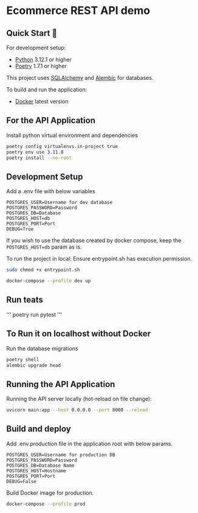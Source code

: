 # Ecommerce REST API demo

## Quick Start 🚀

For development setup:
- [Python](https://www.python.org/downloads/) 3.12.1 or higher
- [Poetry](https://python-poetry.org/docs/#installing-with-the-official-installer) 1.7.1 or higher

This project uses [SQLAlchemy](http://sqlalche.me) and [Alembic](https://alembic.sqlalchemy.org) for databases.


To build and run the application:
- [Docker](https://www.docker.com/products/docker-desktop/) latest version

## For the API Application

Install python virtual environment and dependencies

```bash
poetry config virtualenvs.in-project true
poetry env use 3.11.8
poetry install --no-root
```

## Development Setup

Add a .env file with below variables

```
POSTGRES_USER=Username for dev database
POSTGRES_PASSWORD=Password
POSTGRES_DB=Database
POSTGRES_HOST=db
POSTGRES_PORT=Port
DEBUG=True
```
If you wish to use the database created by docker compose, keep the `POSTGRES_HOST=db` param as is. 

To run the project in local:
Ensure entrypoint.sh has execution permission.
```bash
sudo chmod +x entrypoint.sh
```
```bash
docker-compose --profile dev up
```
## Run teats
'''
poetry run pytest
'''
## To Run it on localhost without Docker
Run the database migrations
```bash
poetry shell
alembic upgrade head
```

## Running the API Application

Running the API server locally (hot-reload on file change):

```bash
uvicorn main:app --host 0.0.0.0 --port 8000 --reload
```

## Build and deploy
Add .env.production file in the application root with below params.
```
POSTGRES_USER=Username for production DB
POSTGRES_PASSWORD=Password
POSTGRES_DB=Database Name
POSTGRES_HOST=Hostname
POSTGRES_PORT=Port
DEBUG=False
```
Build Docker image for production.
```bash
docker-compose --profile prod
```
